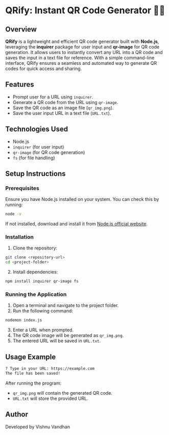 # QRify: Instant QR Code Generator 🚀🔗

## Overview
**QRify** is a lightweight and efficient QR code generator built with **Node.js**, leveraging the **inquirer** package for user input and **qr-image** for QR code generation. It allows users to instantly convert any URL into a QR code and saves the input in a text file for reference. With a simple command-line interface, QRify ensures a seamless and automated way to generate QR codes for quick access and sharing.

## Features
- Prompt user for a URL using `inquirer`.
- Generate a QR code from the URL using `qr-image`.
- Save the QR code as an image file (`qr_img.png`).
- Save the user input URL in a text file (`URL.txt`).

## Technologies Used
- Node.js
- `inquirer` (for user input)
- `qr-image` (for QR code generation)
- `fs` (for file handling)

## Setup Instructions
### Prerequisites
Ensure you have Node.js installed on your system. You can check this by running:
```sh
node -v
```
If not installed, download and install it from [Node.js official website](https://nodejs.org/).

### Installation
1. Clone the repository:
```sh
git clone <repository-url>
cd <project-folder>
```
2. Install dependencies:
```sh
npm install inquirer qr-image fs
```

### Running the Application
1. Open a terminal and navigate to the project folder.
2. Run the following command:
```sh
nodemon index.js
```
3. Enter a URL when prompted.
4. The QR code image will be generated as `qr_img.png`.
5. The entered URL will be saved in `URL.txt`.

## Usage Example
```sh
? Type in your URL: https://example.com
The file has been saved!
```
After running the program:
- `qr_img.png` will contain the generated QR code.
- `URL.txt` will store the provided URL.


## Author
Developed by Vishnu Vandhan

